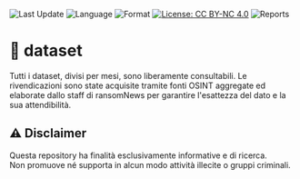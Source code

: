 ![Last Update](https://img.shields.io/badge/updated-April%202025-blue)
![Language](https://img.shields.io/badge/lang-Italiano-green)
![Format](https://img.shields.io/badge/format-PDF%20%7C%20Markdown-lightgrey)
[![License: CC BY-NC 4.0](https://img.shields.io/badge/License-CC%20BY--NC%204.0-lightgrey.svg)](https://creativecommons.org/licenses/by-nc/4.0/)
![Reports](https://img.shields.io/badge/Datasets-0-red)




# 📰 dataset

Tutti i dataset, divisi per mesi, sono liberamente consultabili.
Le rivendicazioni sono state acquisite tramite fonti OSINT aggregate ed elaborate dallo staff di ransomNews per garantire l'esattezza del dato e la sua attendibilità.



## ⚠️ Disclaimer

Questa repository ha finalità esclusivamente informative e di ricerca.  
Non promuove né supporta in alcun modo attività illecite o gruppi criminali.
